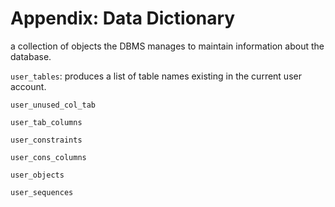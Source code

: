 # Appendix: Data Dictionary

a collection of objects the DBMS manages to maintain information about the database.

`user_tables`: produces a list of table names existing in the current user account.

`user_unused_col_tab`

`user_tab_columns`

`user_constraints`

`user_cons_columns`

`user_objects`

`user_sequences`

